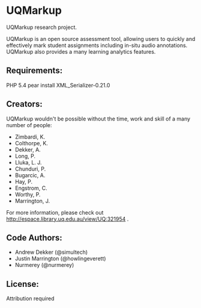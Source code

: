 # UQMarkup
UQMarkup research project.  

UQMarkup is an open source assessment tool, allowing users to quickly and effectively mark student assignments including in-situ audio annotations.  UQMarkup also provides a many learning analytics features.

## Requirements:
PHP 5.4
pear install XML_Serializer-0.21.0

## Creators:
UQMarkup wouldn't be possible without the time, work and skill of a many number of people:

- Zimbardi, K.
- Colthorpe, K.
- Dekker, A.
- Long, P.
- Lluka, L. J.
- Chunduri, P.
- Bugarcic, A.
- Hay, P.
- Engstrom, C.
- Worthy, P.
- Marrington, J.

For more information, please check out http://espace.library.uq.edu.au/view/UQ:321954 .

## Code Authors:
- Andrew Dekker (@simultech)
- Justin Marrington (@howlingeverett)
- Nurmerey (@nurmerey)

## License:
Attribution required